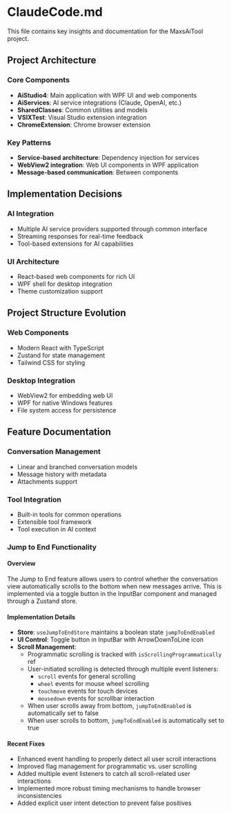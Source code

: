﻿# ClaudeCode.md

This file contains key insights and documentation for the MaxsAiTool project.

## Project Architecture

### Core Components

- **AiStudio4**: Main application with WPF UI and web components
- **AiServices**: AI service integrations (Claude, OpenAI, etc.)
- **SharedClasses**: Common utilities and models
- **VSIXTest**: Visual Studio extension integration
- **ChromeExtension**: Chrome browser extension

### Key Patterns

- **Service-based architecture**: Dependency injection for services
- **WebView2 integration**: Web UI components in WPF application
- **Message-based communication**: Between components

## Implementation Decisions

### AI Integration

- Multiple AI service providers supported through common interface
- Streaming responses for real-time feedback
- Tool-based extensions for AI capabilities

### UI Architecture

- React-based web components for rich UI
- WPF shell for desktop integration
- Theme customization support

## Project Structure Evolution

### Web Components

- Modern React with TypeScript
- Zustand for state management
- Tailwind CSS for styling

### Desktop Integration

- WebView2 for embedding web UI
- WPF for native Windows features
- File system access for persistence

## Feature Documentation

### Conversation Management

- Linear and branched conversation models
- Message history with metadata
- Attachments support

### Tool Integration

- Built-in tools for common operations
- Extensible tool framework
- Tool execution in AI context

### Jump to End Functionality

#### Overview
The Jump to End feature allows users to control whether the conversation view automatically scrolls to the bottom when new messages arrive. This is implemented via a toggle button in the InputBar component and managed through a Zustand store.

#### Implementation Details

- **Store**: `useJumpToEndStore` maintains a boolean state `jumpToEndEnabled`
- **UI Control**: Toggle button in InputBar with ArrowDownToLine icon
- **Scroll Management**: 
  - Programmatic scrolling is tracked with `isScrollingProgrammatically` ref
  - User-initiated scrolling is detected through multiple event listeners:
    - `scroll` events for general scrolling
    - `wheel` events for mouse wheel scrolling
    - `touchmove` events for touch devices
    - `mousedown` events for scrollbar interaction
  - When user scrolls away from bottom, `jumpToEndEnabled` is automatically set to false
  - When user scrolls to bottom, `jumpToEndEnabled` is automatically set to true

#### Recent Fixes

- Enhanced event handling to properly detect all user scroll interactions
- Improved flag management for programmatic vs. user scrolling
- Added multiple event listeners to catch all scroll-related user interactions
- Implemented more robust timing mechanisms to handle browser inconsistencies
- Added explicit user intent detection to prevent false positives